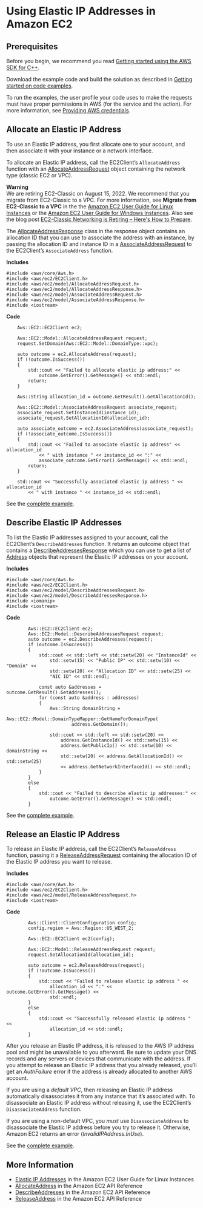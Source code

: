 # Using Elastic IP Addresses in Amazon EC2<a name="examples-ec2-elastic-ip"></a>

## Prerequisites<a name="codeExamplePrereq"></a>

Before you begin, we recommend you read [Getting started using the AWS SDK for C\+\+](getting-started.md)\. 

Download the example code and build the solution as described in [Getting started on code examples](getting-started-code-examples.md)\. 

To run the examples, the user profile your code uses to make the requests must have proper permissions in AWS \(for the service and the action\)\. For more information, see [Providing AWS credentials](credentials.md)\.

## Allocate an Elastic IP Address<a name="allocate-an-elastic-ip-address"></a>

To use an Elastic IP address, you first allocate one to your account, and then associate it with your instance or a network interface\.

To allocate an Elastic IP address, call the EC2Client’s `AllocateAddress` function with an [AllocateAddressRequest](https://sdk.amazonaws.com/cpp/api/LATEST/class_aws_1_1_e_c2_1_1_model_1_1_allocate_address_request.html) object containing the network type \(classic EC2 or VPC\)\. 

**Warning**  
We are retiring EC2\-Classic on August 15, 2022\. We recommend that you migrate from EC2\-Classic to a VPC\. For more information, see **Migrate from EC2\-Classic to a VPC** in the the [Amazon EC2 User Guide for Linux Instances](https://docs.aws.amazon.com/AWSEC2/latest/UserGuide/vpc-migrate.html) or the [Amazon EC2 User Guide for Windows Instances](https://docs.aws.amazon.com/AWSEC2/latest/WindowsGuide/vpc-migrate.html)\. Also see the blog post [EC2\-Classic Networking is Retiring – Here's How to Prepare](http://aws.amazon.com/blogs/aws/ec2-classic-is-retiring-heres-how-to-prepare/)\.

The [AllocateAddressResponse](https://sdk.amazonaws.com/cpp/api/LATEST/class_aws_1_1_e_c2_1_1_model_1_1_allocate_address_response.html) class in the response object contains an allocation ID that you can use to associate the address with an instance, by passing the allocation ID and instance ID in a [AssociateAddressRequest](https://sdk.amazonaws.com/cpp/api/LATEST/class_aws_1_1_e_c2_1_1_model_1_1_associate_address_request.html) to the EC2Client’s `AssociateAddress` function\.

 **Includes** 

```
#include <aws/core/Aws.h>
#include <aws/ec2/EC2Client.h>
#include <aws/ec2/model/AllocateAddressRequest.h>
#include <aws/ec2/model/AllocateAddressResponse.h>
#include <aws/ec2/model/AssociateAddressRequest.h>
#include <aws/ec2/model/AssociateAddressResponse.h>
#include <iostream>
```

 **Code** 

```
    Aws::EC2::EC2Client ec2;

    Aws::EC2::Model::AllocateAddressRequest request;
    request.SetDomain(Aws::EC2::Model::DomainType::vpc);

    auto outcome = ec2.AllocateAddress(request);
    if (!outcome.IsSuccess())
    {
        std::cout << "Failed to allocate elastic ip address:" <<
            outcome.GetError().GetMessage() << std::endl;
        return;
    }

    Aws::String allocation_id = outcome.GetResult().GetAllocationId();

    Aws::EC2::Model::AssociateAddressRequest associate_request;
    associate_request.SetInstanceId(instance_id);
    associate_request.SetAllocationId(allocation_id);

    auto associate_outcome = ec2.AssociateAddress(associate_request);
    if (!associate_outcome.IsSuccess())
    {
        std::cout << "Failed to associate elastic ip address" << allocation_id
            << " with instance " << instance_id << ":" <<
            associate_outcome.GetError().GetMessage() << std::endl;
        return;
    }

    std::cout << "Successfully associated elastic ip address " << allocation_id
        << " with instance " << instance_id << std::endl;
```

See the [complete example](https://github.com/awsdocs/aws-doc-sdk-examples/tree/main/cpp/example_code/ec2/allocate_address.cpp)\.

## Describe Elastic IP Addresses<a name="describe-elastic-ip-addresses"></a>

To list the Elastic IP addresses assigned to your account, call the EC2Client’s `DescribeAddresses` function\. It returns an outcome object that contains a [DescribeAddressesResponse](https://sdk.amazonaws.com/cpp/api/LATEST/class_aws_1_1_e_c2_1_1_model_1_1_describe_addresses_response.html) which you can use to get a list of [Address](https://sdk.amazonaws.com/cpp/api/LATEST/class_aws_1_1_e_c2_1_1_model_1_1_address.html) objects that represent the Elastic IP addresses on your account\.

 **Includes** 

```
#include <aws/core/Aws.h>
#include <aws/ec2/EC2Client.h>
#include <aws/ec2/model/DescribeAddressesRequest.h>
#include <aws/ec2/model/DescribeAddressesResponse.h>
#include <iomanip>
#include <iostream>
```

 **Code** 

```
        Aws::EC2::EC2Client ec2;
        Aws::EC2::Model::DescribeAddressesRequest request;
        auto outcome = ec2.DescribeAddresses(request);
        if (outcome.IsSuccess())
        {
            std::cout << std::left << std::setw(20) << "InstanceId" <<
                std::setw(15) << "Public IP" << std::setw(10) << "Domain" <<
                std::setw(20) << "Allocation ID" << std::setw(25) <<
                "NIC ID" << std::endl;

            const auto &addresses = outcome.GetResult().GetAddresses();
            for (const auto &address : addresses)
            {
                Aws::String domainString =
                    Aws::EC2::Model::DomainTypeMapper::GetNameForDomainType(
                        address.GetDomain());

                std::cout << std::left << std::setw(20) <<
                    address.GetInstanceId() << std::setw(15) <<
                    address.GetPublicIp() << std::setw(10) << domainString <<
                    std::setw(20) << address.GetAllocationId() << std::setw(25)
                    << address.GetNetworkInterfaceId() << std::endl;
            }
        }
        else
        {
            std::cout << "Failed to describe elastic ip addresses:" <<
                outcome.GetError().GetMessage() << std::endl;
        }
```

See the [complete example](https://github.com/awsdocs/aws-doc-sdk-examples/tree/main/cpp/example_code/ec2/describe_addresses.cpp)\.

## Release an Elastic IP Address<a name="release-an-elastic-ip-address"></a>

To release an Elastic IP address, call the EC2Client’s `ReleaseAddress` function, passing it a [ReleaseAddressRequest](https://sdk.amazonaws.com/cpp/api/LATEST/class_aws_1_1_e_c2_1_1_model_1_1_release_address_request.html) containing the allocation ID of the Elastic IP address you want to release\.

 **Includes** 

```
#include <aws/core/Aws.h>
#include <aws/ec2/EC2Client.h>
#include <aws/ec2/model/ReleaseAddressRequest.h>
#include <iostream>
```

 **Code** 

```
        Aws::Client::ClientConfiguration config;
        config.region = Aws::Region::US_WEST_2;

        Aws::EC2::EC2Client ec2(config);

        Aws::EC2::Model::ReleaseAddressRequest request;
        request.SetAllocationId(allocation_id);

        auto outcome = ec2.ReleaseAddress(request);
        if (!outcome.IsSuccess())
        {
            std::cout << "Failed to release elastic ip address " <<
                allocation_id << ":" << outcome.GetError().GetMessage() <<
                std::endl;
        }
        else
        {
            std::cout << "Successfully released elastic ip address " <<
                allocation_id << std::endl;
        }
```

After you release an Elastic IP address, it is released to the AWS IP address pool and might be unavailable to you afterward\. Be sure to update your DNS records and any servers or devices that communicate with the address\. If you attempt to release an Elastic IP address that you already released, you’ll get an *AuthFailure* error if the address is already allocated to another AWS account\.

If you are using a *default VPC*, then releasing an Elastic IP address automatically disassociates it from any instance that it’s associated with\. To disassociate an Elastic IP address without releasing it, use the EC2Client’s `DisassociateAddress` function\.

If you are using a non\-default VPC, you *must* use `DisassociateAddress` to disassociate the Elastic IP address before you try to release it\. Otherwise, Amazon EC2 returns an error \(*InvalidIPAddress\.InUse*\)\.

See the [complete example](https://github.com/awsdocs/aws-doc-sdk-examples/tree/main/cpp/example_code/ec2/release_address.cpp)\.

## More Information<a name="more-information"></a>
+  [Elastic IP Addresses](https://docs.aws.amazon.com/AWSEC2/latest/UserGuide/elastic-ip-addresses-eip.html) in the Amazon EC2 User Guide for Linux Instances
+  [AllocateAddress](https://docs.aws.amazon.com/AWSEC2/latest/APIReference/API_AllocateAddress.html) in the Amazon EC2 API Reference
+  [DescribeAddresses](https://docs.aws.amazon.com/AWSEC2/latest/APIReference/API_DescribeAddresses.html) in the Amazon EC2 API Reference
+  [ReleaseAddress](https://docs.aws.amazon.com/AWSEC2/latest/APIReference/API_ReleaseAddress.html) in the Amazon EC2 API Reference